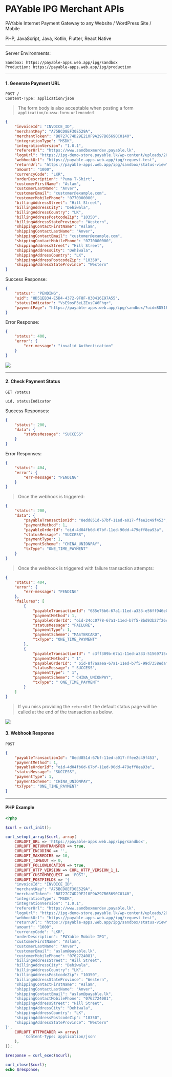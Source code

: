 # PAYable IPG Merchant APIs

PAYable Internet Payment Gateway to any Website / WordPress Site / Mobile

PHP, JavaScript, Java, Kotlin, Flutter, React Native

<hr/>

Server Environments:

```http
Sandbox: https://payable-apps.web.app/ipg/sandbox
Production: https://payable-apps.web.app/ipg/production
```

<hr/>

#### 1. Generate Payment URL

```http
POST /
Content-Type: application/json
```
> The form body is also acceptable when posting a form `application/x-www-form-urlencoded`

```json
{
    "invoiceId": "INVOICE_ID",
    "merchantKey": "A75BCD8EF30E529A",
    "merchantToken": "B8727C74D29E210F9A297B65690C0140",
    "integrationType": "MSDK",
    "integrationVersion": "1.0.1",
    "refererUrl": "https://www.sandboxmerdev.payable.lk",
    "logoUrl": "https://ipg-demo-store.payable.lk/wp-content/uploads/2021/12/logo-dark.svg",
    "webhookUrl": "https://payable-apps.web.app/ipg/request-test",
    "returnUrl": "https://payable-apps.web.app/ipg/sandbox/status-view",
    "amount": "1000",
    "currencyCode": "LKR",
    "orderDescription": "Puma T-Shirt",
    "customerFirstName": "Aslam",
    "customerLastName": "Anver",
    "customerEmail": "customer@example.com",
    "customerMobilePhone": "0770000000",
    "billingAddressStreet": "Hill Street",
    "billingAddressCity": "Dehiwala",
    "billingAddressCountry": "LK",
    "billingAddressPostcodeZip": "10350",
    "billingAddressStateProvince": "Western",
    "shippingContactFirstName": "Aslam",
    "shippingContactLastName": "Anver",
    "shippingContactEmail": "customer@example.com",
    "shippingContactMobilePhone": "0770000000",
    "shippingAddressStreet": "Hill Street",
    "shippingAddressCity": "Dehiwala",
    "shippingAddressCountry": "LK",
    "shippingAddressPostcodeZip": "10350",
    "shippingAddressStateProvince": "Western"
}
```

Success Response:

```json
{
    "status": "PENDING",
    "uid": "8D51EB34-E5D4-4372-9F8F-030416E97A55",
    "statusIndicator": "VsE9osP3eLZEusCW6Fhgr",
    "paymentPage": "https://payable-apps.web.app/ipg/sandbox/?uid=8D51EB34-E5D4-4372-9F8F-030416E97A55"
}
```

Error Response:

```json
{
    "status": 400,
    "error": {
        "err-message": "invalid Authentication"
    }
}
```

![](/images/payment_page.png)

<hr/>

#### 2. Check Payment Status

```http
GET /status
```

```text
uid, statusIndicator
```

Success Responses:

```json
{
    "status": 200,
    "data": {
        "statusMessage": "SUCCESS"
    }
}
```

Error Responses:

```json
{
    "status": 404,
    "error": {
        "err-message": "PENDING"
    }
}
```

 > Once the webhook is triggered:

```json
{
    "status": 200,
    "data": {
        "payableTransactionId": "8edd851d-67bf-11ed-a017-ffee2c49f453",
        "paymentMethod": 1,
        "payableOrderId": "oid-4d04fb6d-67bf-11ed-90dd-479eff8ea93a",
        "statusMessage": "SUCCESS",
        "paymentType": 1,
        "paymentScheme": "CHINA_UNIONPAY",
        "txType": "ONE_TIME_PAYMENT"
    }
}
```

> Once the webhook is triggered with failure transaction attempts:

```json
{
    "status": 404,
    "error": {
        "err-message": "PENDING"
    },
    "failures": [
        {
            "payableTransactionId": "685e76b6-67a1-11ed-a333-e56ff946e0a9",
            "paymentMethod": 1,
            "payableOrderId": "oid-24cc0778-67a1-11ed-b7f5-8bd93b27f26c",
            "statusMessage": "FAILURE",
            "paymentType": 1,
            "paymentScheme": "MASTERCARD",
            "txType": "ONE_TIME_PAYMENT"
        },
        {
            "payableTransactionId": " c3ff309b-67a1-11ed-a333-51569715c33f",
            "paymentMethod": " 1",
            "payableOrderId": " oid-8f7aaaea-67a1-11ed-b7f5-99d7358edafa",
            "statusMessage": " SUCCESS",
            "paymentType": " 1",
            "paymentScheme": " CHINA_UNIONPAY",
            "txType": " ONE_TIME_PAYMENT"
        }
    ]
}
```

> If you miss providing the `returnUrl` the default status page will be called at the end of the transaction as below.

![](/images/payment_status_page.png)

#### 3. Webhook Response

```http
POST
```

```json
{
    "payableTransactionId": "8edd851d-67bf-11ed-a017-ffee2c49f453",
    "paymentMethod": 1,
    "payableOrderId": "oid-4d04fb6d-67bf-11ed-90dd-479eff8ea93a",
    "statusMessage": "SUCCESS",
    "paymentType": 1,
    "paymentScheme": "CHINA_UNIONPAY",
    "txType": "ONE_TIME_PAYMENT"
}
```

<hr/>

#### PHP Example

```php
<?php

$curl = curl_init();

curl_setopt_array($curl, array(
    CURLOPT_URL => 'https://payable-apps.web.app/ipg/sandbox',
    CURLOPT_RETURNTRANSFER => true,
    CURLOPT_ENCODING => '',
    CURLOPT_MAXREDIRS => 10,
    CURLOPT_TIMEOUT => 0,
    CURLOPT_FOLLOWLOCATION => true,
    CURLOPT_HTTP_VERSION => CURL_HTTP_VERSION_1_1,
    CURLOPT_CUSTOMREQUEST => 'POST',
    CURLOPT_POSTFIELDS => '{
    "invoiceId": "INVOICE_ID",
    "merchantKey": "A75BCD8EF30E529A",
    "merchantToken": "B8727C74D29E210F9A297B65690C0140",
    "integrationType": "MSDK",
    "integrationVersion": "1.0.1",
    "refererUrl": "https://www.sandboxmerdev.payable.lk",
    "logoUrl": "https://ipg-demo-store.payable.lk/wp-content/uploads/2021/12/logo-dark.svg",
    "webhookUrl": "https://payable-apps.web.app/ipg/request-test",
    "returnUrl": "https://payable-apps.web.app/ipg/sandbox/status-view",
    "amount": "1000",
    "currencyCode": "LKR",
    "orderDescription": "PAYable Mobile IPG",
    "customerFirstName": "Aslam",
    "customerLastName": "Anver",
    "customerEmail": "aslam@payable.lk",
    "customerMobilePhone": "0762724081",
    "billingAddressStreet": "Hill Street",
    "billingAddressCity": "Dehiwala",
    "billingAddressCountry": "LK",
    "billingAddressPostcodeZip": "10350",
    "billingAddressStateProvince": "Western",
    "shippingContactFirstName": "Aslam",
    "shippingContactLastName": "Anver",
    "shippingContactEmail": "aslam@payable.lk",
    "shippingContactMobilePhone": "0762724081",
    "shippingAddressStreet": "Hill Street",
    "shippingAddressCity": "Dehiwala",
    "shippingAddressCountry": "LK",
    "shippingAddressPostcodeZip": "10350",
    "shippingAddressStateProvince": "Western"
}',
    CURLOPT_HTTPHEADER => array(
        'Content-Type: application/json'
    ),
));

$response = curl_exec($curl);

curl_close($curl);
echo $response;
```
